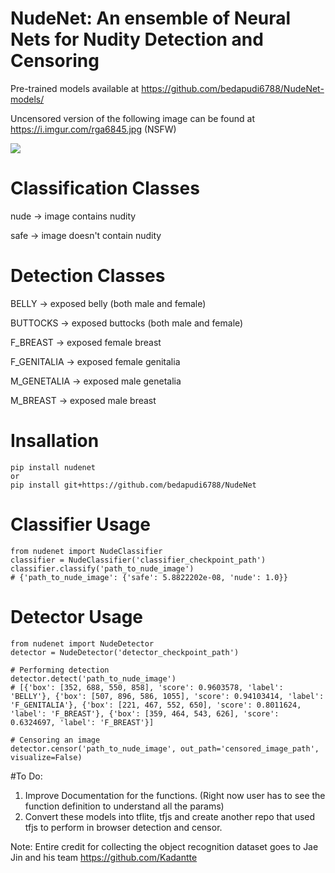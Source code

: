 # NudeNet: An ensemble of Neural Nets for Nudity Detection and Censoring

Pre-trained models available at https://github.com/bedapudi6788/NudeNet-models/

Uncensored version of the following image can be found at https://i.imgur.com/rga6845.jpg (NSFW)

![](https://i.imgur.com/2mhyqnt.jpg)


# Classification Classes

nude -> image contains nudity

safe -> image doesn't contain nudity

# Detection Classes
BELLY -> exposed belly (both male and female)

BUTTOCKS -> exposed buttocks (both male and female)

F_BREAST -> exposed female breast

F_GENITALIA -> exposed female genitalia

M_GENETALIA -> exposed male genetalia

M_BREAST -> exposed male breast

# Insallation
```
pip install nudenet
or
pip install git+https://github.com/bedapudi6788/NudeNet
```

# Classifier Usage
```
from nudenet import NudeClassifier
classifier = NudeClassifier('classifier_checkpoint_path')
classifier.classify('path_to_nude_image')
# {'path_to_nude_image': {'safe': 5.8822202e-08, 'nude': 1.0}}
```

# Detector Usage
```
from nudenet import NudeDetector
detector = NudeDetector('detector_checkpoint_path')

# Performing detection
detector.detect('path_to_nude_image')
# [{'box': [352, 688, 550, 858], 'score': 0.9603578, 'label': 'BELLY'}, {'box': [507, 896, 586, 1055], 'score': 0.94103414, 'label': 'F_GENITALIA'}, {'box': [221, 467, 552, 650], 'score': 0.8011624, 'label': 'F_BREAST'}, {'box': [359, 464, 543, 626], 'score': 0.6324697, 'label': 'F_BREAST'}]

# Censoring an image
detector.censor('path_to_nude_image', out_path='censored_image_path', visualize=False)

```


#To Do:
1. Improve Documentation for the functions. (Right now user has to see the function definition to understand all the params)
2. Convert these models into tflite, tfjs and create another repo that used tfjs to perform in browser detection and censor.

Note: Entire credit for collecting the object recognition dataset goes to Jae Jin and his team https://github.com/Kadantte
